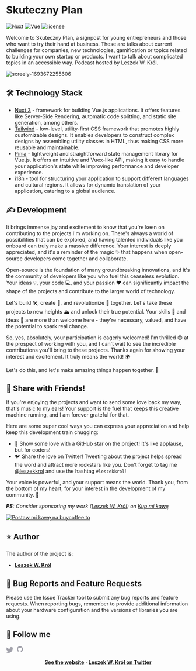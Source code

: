 # Skuteczny Plan

[![Nuxt](https://img.shields.io/badge/nuxt-3.svg)](https://nuxt.com)
[![Vue](https://img.shields.io/badge/vue-blue)](https://vuejs.org)
[![license](https://img.shields.io/badge/license-mit-brightgreen.svg)](https://en.wikipedia.org/wiki/MIT_License)

Welcome to Skuteczny Plan, a signpost for young entrepreneurs and those who want to try their hand at business. These are talks about current challenges for companies, new technologies, gamification or topics related to building your own startup or products. I want to talk about complicated topics in an accessible way. Podcast hosted by Leszek W. Król.

![screely-1693672255606](https://github.com/leszekkrol/skutecznyplan.pl/assets/10097678/1e442427-2ebf-4c2c-8931-4f7efaa2a4f0)

## 🛠 Technology Stack
- [Nuxt 3](https://nuxt.com) - framework for building Vue.js applications. It offers features like Server-Side Rendering, automatic code splitting, and static site generation, among others.
- [Tailwind](https://tailwindcss.com) - low-level, utility-first CSS framework that promotes highly customizable designs. It enables developers to construct complex designs by assembling utility classes in HTML, thus making CSS more reusable and maintainable.
- [Pinia](https://pinia.vuejs.org) -  lightweight and straightforward state management library for Vue.js. It offers an intuitive and Vuex-like API, making it easy to handle your application's state while improving performance and developer experience.
- [i18n](https://i18n.nuxtjs.org) - tool for structuring your application to support different languages and cultural regions. It allows for dynamic translation of your application, catering to a global audience.

## ✍️ Development
It brings immense joy and excitement to know that you're keen on contributing to the projects I'm working on. There's always a world of possibilities that can be explored, and having talented individuals like you onboard can truly make a massive difference. Your interest is deeply appreciated, and it's a reminder of the magic ✨ that happens when open-source developers come together and collaborate.

Open-source is the foundation of many groundbreaking innovations, and it's the community of developers like you who fuel this ceaseless evolution. Your ideas 💡, your code 💻, and your passion ❤️ can significantly impact the shape of the projects and contribute to the larger world of technology.

Let's build 🛠️, create 🎨, and revolutionize 🚀 together. Let's take these projects to new heights 🏔️ and unlock their true potential. Your skills 🎯 and ideas 💭 are more than welcome here - they're necessary, valued, and have the potential to spark real change.

So, yes, absolutely, your participation is eagerly welcomed! I'm thrilled 😄 at the prospect of working with you, and I can't wait to see the incredible contributions you'll bring to these projects. Thanks again for showing your interest and excitement. It truly means the world! 🌍

Let's do this, and let's make amazing things happen together. 🚀

## 🌟 Share with Friends!
If you're enjoying the projects and want to send some love back my way, that's music to my ears! Your support is the fuel that keeps this creative machine running, and I am forever grateful for that.

Here are some super cool ways you can express your appreciation and help keep this development train chugging:

- 🌟 Show some love with a GitHub star on the project! It's like applause, but for coders!
- 🐦 Share the love on Twitter! Tweeting about the project helps spread the word and attract more rockstars like you. Don't forget to tag me [@leszekkrol](https://twitter.com/leszekkrol) and use the hashtag `#leszekkrol`!

Your voice is powerful, and your support means the world. Thank you, from the bottom of my heart, for your interest in the development of my community. 🙏

_**PS:** Consider sponsoring my work ([Leszek W. Król](https://www.leszekkrol.com)) on [Kup mi kawę](https://buycoffee.to/leszekkrol)_

<a href="https://buycoffee.to/leszekkrol" target="_blank"><img src="https://buycoffee.to/btn/buycoffeeto-btn-primary.svg" style="width: 200px" alt="Postaw mi kawę na buycoffee.to"></a>

## ⭐️ Author

The author of the project is:
- <b><a href="http://linkedin.com/in/leszekkrol/">Leszek W. Król</a></b>

## 🧐 Bug Reports and Feature Requests

Please use the Issue Tracker tool to submit any bug reports and feature requests. When reporting bugs, remember to provide additional information about your hardware configuration and the versions of libraries you are using.

## 🔗 Follow me

<p valign="center">
  <a href="https://twitter.com/leszekkrol"><img width="20px" src="./.github/assets/twitter.svg" alt="Twitter"></a>&nbsp;&nbsp;<a href="https://github.com/leszekkrol"><img width="20px" src="./.github/assets/github.svg" alt="GitHub"></a>
</p>

<p align="center">
  <a href="https://www.skutecznyplan.pl/"><strong>See the website</strong></a> · 
  <a href="https://twitter.com/leszekkrol"><strong>Leszek W. Król on Twitter</strong></a>
</p>
